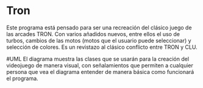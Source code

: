# Tron
Este programa está pensado para ser una recreación del clásico juego de las arcades TRON. Con varios añadidos nuevos, entre ellos el uso de turbos, cambios de las motos (motos que el usuario puede seleccionar) y selección de colores. Es un revistazo al clásico conflicto entre TRON y CLU.

#UML
El diagrama muestra las clases que se usarán para la creación del videojuego de manera visual, con señalamientos que permiten a cualquier persona que vea el diagrama entender de manera básica como funcionará el programa.
